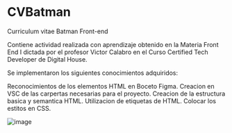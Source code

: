 # CVBatman
Curriculum vitae Batman Front-end

Contiene actividad realizada con aprendizaje obtenido en la Materia Front End I dictada por el profesor Victor Calabro en el Curso Certified Tech Developer de Digital House.

Se implementaron los siguientes conocimientos adquiridos:

Reconocimientos de los elementos HTML en Boceto Figma.
Creacion en VSC de las carpertas necesarias para el proyecto.
Creacion de la estructura basica y semantica HTML.
Utilizacion de etiquetas de HTML.
Colocar los estitos en CSS.

![image](https://user-images.githubusercontent.com/116467058/211623091-3ba744aa-fed0-4f62-8f0f-26ebf99269ef.png)

